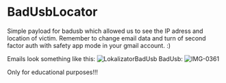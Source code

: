 # BadUsbLocator
Simple payload for badusb which allowed us to see the IP adress and location of victim.
Remember to change email data and turn of second factor auth with safety app mode in your gmail account. :)

Emails look something like this:
![LokalizatorBadUsb](https://user-images.githubusercontent.com/34660974/133930965-f76409ab-7f9f-49c8-878b-a2b57264792f.png)
BadUsb:
![IMG-0361](https://user-images.githubusercontent.com/34660974/133931239-6a480afb-adfe-43ad-97f6-7fedd37d050d.jpg)

Only for educational purposes!!!
